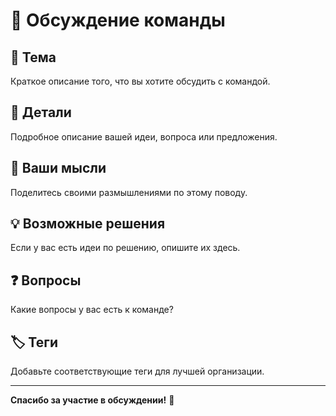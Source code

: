 # 💬 Обсуждение команды

## 🎯 Тема
Краткое описание того, что вы хотите обсудить с командой.

## 📝 Детали
Подробное описание вашей идеи, вопроса или предложения.

## 🤔 Ваши мысли
Поделитесь своими размышлениями по этому поводу.

## 💡 Возможные решения
Если у вас есть идеи по решению, опишите их здесь.

## ❓ Вопросы
Какие вопросы у вас есть к команде?

## 🏷️ Теги
Добавьте соответствующие теги для лучшей организации.

---

**Спасибо за участие в обсуждении!** 🎉
